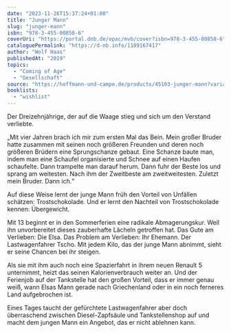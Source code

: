 ```yaml
---
date: "2023-11-26T15:37:24+01:00"
title: "Junger Mann"
slug: "junger-mann"
isbn: "978-3-455-00858-6"
coverUri: "https://portal.dnb.de/opac/mvb/cover?isbn=978-3-455-00858-6"
cataloguePermalink: "https://d-nb.info/1189167417"
author: "Wolf Haas"
publishedAt: "2019"
topics:
  - "Coming of Age"
  - "Gesellschaft"
source: "https://hoffmann-und-campe.de/products/45103-junger-mann?variant=44570021855500"
booklists:
  - "wishlist"
---
```


Der Dreizehnjährige, der auf die Waage stieg und sich um den Verstand verliebte.

„Mit vier Jahren brach ich mir zum ersten Mal das Bein. Mein großer Bruder hatte 
zusammen mit seinen noch größeren Freunden und deren noch größeren Brüdern eine 
Sprungschanze gebaut. Eine Schanze baute man, indem man eine Schaufel 
organisierte und Schnee auf einen Haufen schaufelte. Dann trampelte man darauf 
herum. Dann fuhr der Beste los und sprang am weitesten. Nach ihm der Zweitbeste 
am zweitweitesten. Zuletzt mein Bruder. Dann ich.“

Auf diese Weise lernt der junge Mann früh den Vorteil von Unfällen schätzen:
Trostschokolade. Und er lernt den Nachteil von Trostschokolade kennen: 
Übergewicht.

Mit 13 beginnt er in den Sommerferien eine radikale Abmagerungskur. Weil ihn 
unvorbereitet dieses zauberhafte Lächeln getroffen hat. Das Gute am Verlieben: 
Die Elsa. Das Problem am Verlieben: Ihr Ehemann. Der Lastwagenfahrer Tscho. 
Mit jedem Kilo, das der junge Mann abnimmt, sieht er seine Chancen bei ihr 
steigen.

Als sie mit ihm auch noch eine Spazierfahrt in ihrem neuen Renault 5 unternimmt, 
heizt das seinen Kalorienverbrauch weiter an. Und der Ferienjob auf der 
Tankstelle hat den großen Vorteil, dass er immer genau weiß, wann Elsas Mann 
gerade nach Griechenland oder in ein noch ferneres Land aufgebrochen ist.

Eines Tages taucht der gefürchtete Lastwagenfahrer aber doch überraschend 
zwischen Diesel-Zapfsäule und Tankstellenshop auf und macht dem jungen Mann ein 
Angebot, das er nicht ablehnen kann. 